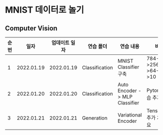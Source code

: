 # MNIST 데이터로 놀기

## Computer Vision


|순번|일자|업데이트 일자|연습 폴더|연습 내용|비고|
|---|---|---|---|---|---|
|1|2022.01.19|2022.01.19|Classification|MNIST Classifier 구축|784->256->64->16->10|
|2|2022.01.20|2022.01.20|Classification|Auto Encoder -> MLP Classifier|Pytorch 연습 추가 필요|
|3|2022.01.21|2022.01.21|Generation|Variational Encoder|Tensorflow 추가 처리 필요|
